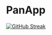 # PanApp
[![GitHub Streak](https://streak-stats.demolab.com/?user=MattAristi)](https://git.io/streak-stats)

